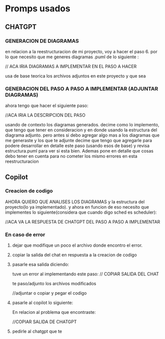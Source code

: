 # Promps usados

## CHATGPT

### GENERACION DE DIAGRAMAS

en relacion a la reestructuracion de mi proyecto, voy a hacer el paso 6. por lo que necesito que me generes diagramas .puml de lo siguiente :

// ACA IRIA DIAGRAMAS A IMPLEMENTAR EN EL PASO A HACER

usa de base teorica los archivos adjuntos en este proyecto y que sea

### GENERACION DEL PASO A PASO A IMPLEMENTAR (ADJUNTAR DIAGRAMAS)

ahora tengo que hacer el siguiente paso: 

//ACA IRIA LA DESCRIPCION DEL PASO

usando de contexto los diagramas generados. decime como lo implemento, que tengo que tener en consideracion y en donde usando la estructura del diagrama adjunto. pero antes si debo agregar algo mas a los diagramas que me generaste y los que te adjunte decime que tengo que agregarle para podere desarrollar en detalle este paso (usando esos de base) y revisa estructura.puml para ver si esta bien. Ademas pone en detalle que cosas debo tener en cuenta para no cometer los mismo errores en esta reestructuracion

## Copilot

### Creacion de codigo

AHORA QUIERO QUE ANALISES LOS DIAGRAMAS y la estructura del proyecto(lo ya implementado). y ahora en funcion de eso necesito que implementes lo siguiente(considera que cuando digo sched es scheduler):

//ACA VA LA RESPUESTA DE CHATGPT DEL PASO A PASO A IMPLEMENTAR

### En caso de error

1. dejar que modifique un poco el archivo donde encontro el error.
2. copiar la salida del chat en respuesta a la creacion de codigo
3. pasarle esa salida diciendo:

    tuve un error al implementando este paso: 
    // COPIAR SALIDA DEL CHAT

    te paso/adjunto los archivos modificados

    //adjuntar o copiar y pegar el codigo

4. pasarle al copilot lo siguiente:

    En relacion al problema que encontraste: 

    //COPIAR SALIDA DE CHATGPT

5. pedirle al chatgpt que te 
